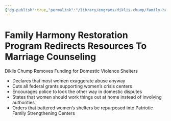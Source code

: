 ```yaml
---
{"dg-publish":true,"permalink":"/library/engrams/diklis-chump/family-harmony-restoration-program-redirects-resources-to-marriage-counseling/","tags":["DC/Women","DC/AS2"]}
---
```


# Family Harmony Restoration Program Redirects Resources To Marriage Counseling
Diklis Chump Removes Funding for Domestic Violence Shelters
- Declares that most women exaggerate abuse anyway  
- Cuts all federal grants supporting women’s crisis centers  
- Encourages police to look the other way in domestic disputes  
- States that women should work things out at home instead of involving authorities  
- Orders that battered women’s shelters be repurposed into Patriotic Family Strengthening Centers
